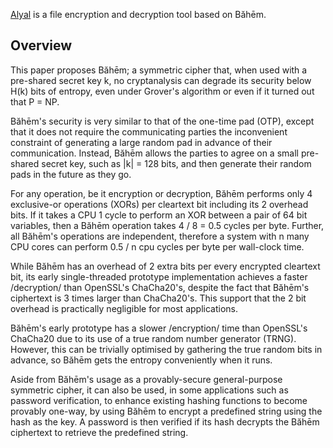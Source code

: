 [Alyal](https://codeberg.org/rajululkahf/alyal) is a file encryption and
decryption tool based on Băhēm.

## Overview

This paper proposes Băhēm;  a symmetric cipher that, when used with a
pre-shared secret key k, no cryptanalysis can degrade its security below
H(k) bits of entropy, even under Grover's algorithm or even if it turned
out that P = NP.

Băhēm's security is very similar to that of the one-time pad (OTP), except
that it does not require the communicating parties the inconvenient
constraint of generating a large random pad in advance of their
communication. Instead, Băhēm allows the parties to agree on a small
pre-shared secret key, such as |k| = 128 bits, and then generate their
random pads in the future as they go.

For any operation, be it encryption or decryption, Băhēm performs only 4
exclusive-or operations (XORs) per cleartext bit including its 2 overhead
bits.  If it takes a CPU 1 cycle to perform an XOR between a pair of 64 bit
variables, then a Băhēm operation takes 4 / 8 = 0.5 cycles per byte.
Further, all Băhēm's operations are independent, therefore a system with n
many CPU cores can perform 0.5 / n cpu cycles per byte per wall-clock time.

While Băhēm has an overhead of 2 extra bits per every encrypted cleartext
bit, its early single-threaded prototype implementation achieves a faster
/decryption/ than OpenSSL's ChaCha20's, despite the fact that Băhēm's
ciphertext is 3 times larger than ChaCha20's.  This support that the 2 bit
overhead is practically negligible for most applications.

Băhēm's early prototype has a slower /encryption/ time than OpenSSL's
ChaCha20 due to its use of a true random number generator (TRNG).  However,
this can be trivially optimised by gathering the true random bits in
advance, so Băhēm gets the entropy conveniently when it runs.

Aside from Băhēm's usage as a provably-secure general-purpose symmetric
cipher, it can also be used, in some applications such as password
verification, to enhance existing hashing functions to become provably
one-way, by using Băhēm to encrypt a predefined string using the hash as
the key.  A password is then verified if its hash decrypts the Băhēm
ciphertext to retrieve the predefined string.
